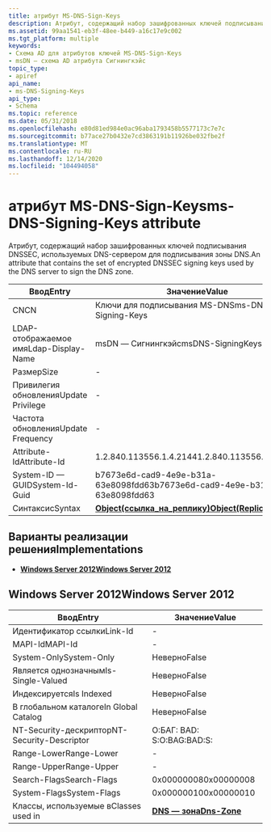 ```yaml
---
title: атрибут MS-DNS-Sign-Keys
description: Атрибут, содержащий набор зашифрованных ключей подписывания DNSSEC, используемых DNS-сервером для подписывания зоны DNS.
ms.assetid: 99aa1541-eb3f-48ee-b449-a16c17e9c002
ms.tgt_platform: multiple
keywords:
- Схема AD для атрибутов ключей MS-DNS-Sign-Keys
- msDN — схема AD атрибута Сигнингкэйс
topic_type:
- apiref
api_name:
- ms-DNS-Signing-Keys
api_type:
- Schema
ms.topic: reference
ms.date: 05/31/2018
ms.openlocfilehash: e80d81ed984e0ac96aba1793458b5577173c7e7c
ms.sourcegitcommit: b77ace27b0432e7cd3863191b11926be032fbe2f
ms.translationtype: MT
ms.contentlocale: ru-RU
ms.lasthandoff: 12/14/2020
ms.locfileid: "104494058"
---
```

# <a name="ms-dns-signing-keys-attribute"></a><span data-ttu-id="3bc6a-105">атрибут MS-DNS-Sign-Keys</span><span class="sxs-lookup"><span data-stu-id="3bc6a-105">ms-DNS-Signing-Keys attribute</span></span>

<span data-ttu-id="3bc6a-106">Атрибут, содержащий набор зашифрованных ключей подписывания DNSSEC, используемых DNS-сервером для подписывания зоны DNS.</span><span class="sxs-lookup"><span data-stu-id="3bc6a-106">An attribute that contains the set of encrypted DNSSEC signing keys used by the DNS server to sign the DNS zone.</span></span>



| <span data-ttu-id="3bc6a-107">Ввод</span><span class="sxs-lookup"><span data-stu-id="3bc6a-107">Entry</span></span> | <span data-ttu-id="3bc6a-108">Значение</span><span class="sxs-lookup"><span data-stu-id="3bc6a-108">Value</span></span> |
|-------------------|-------------------------------------------------------|
| <span data-ttu-id="3bc6a-109">CN</span><span class="sxs-lookup"><span data-stu-id="3bc6a-109">CN</span></span>                | <span data-ttu-id="3bc6a-110">Ключи для подписывания MS-DNS</span><span class="sxs-lookup"><span data-stu-id="3bc6a-110">ms-DNS-Signing-Keys</span></span>                                   |
| <span data-ttu-id="3bc6a-111">LDAP-отображаемое имя</span><span class="sxs-lookup"><span data-stu-id="3bc6a-111">Ldap-Display-Name</span></span> | <span data-ttu-id="3bc6a-112">msDN — Сигнингкэйс</span><span class="sxs-lookup"><span data-stu-id="3bc6a-112">msDNS-SigningKeys</span></span>                                     |
| <span data-ttu-id="3bc6a-113">Размер</span><span class="sxs-lookup"><span data-stu-id="3bc6a-113">Size</span></span>              | \-                                                    |
| <span data-ttu-id="3bc6a-114">Привилегия обновления</span><span class="sxs-lookup"><span data-stu-id="3bc6a-114">Update Privilege</span></span>  | \-                                                    |
| <span data-ttu-id="3bc6a-115">Частота обновления</span><span class="sxs-lookup"><span data-stu-id="3bc6a-115">Update Frequency</span></span>  | \-                                                    |
| <span data-ttu-id="3bc6a-116">Attribute-Id</span><span class="sxs-lookup"><span data-stu-id="3bc6a-116">Attribute-Id</span></span>      | <span data-ttu-id="3bc6a-117">1.2.840.113556.1.4.2144</span><span class="sxs-lookup"><span data-stu-id="3bc6a-117">1.2.840.113556.1.4.2144</span></span>                               |
| <span data-ttu-id="3bc6a-118">System-ID — GUID</span><span class="sxs-lookup"><span data-stu-id="3bc6a-118">System-Id-Guid</span></span>    | <span data-ttu-id="3bc6a-119">b7673e6d-cad9-4e9e-b31a-63e8098fdd63</span><span class="sxs-lookup"><span data-stu-id="3bc6a-119">b7673e6d-cad9-4e9e-b31a-63e8098fdd63</span></span>                  |
| <span data-ttu-id="3bc6a-120">Синтаксис</span><span class="sxs-lookup"><span data-stu-id="3bc6a-120">Syntax</span></span>            | [<span data-ttu-id="3bc6a-121">**Object(ссылка_на_реплику)**</span><span class="sxs-lookup"><span data-stu-id="3bc6a-121">**Object(Replica-Link)**</span></span>](s-object-replica-link.md) |



## <a name="implementations"></a><span data-ttu-id="3bc6a-122">Варианты реализации решения</span><span class="sxs-lookup"><span data-stu-id="3bc6a-122">Implementations</span></span>

-   [<span data-ttu-id="3bc6a-123">**Windows Server 2012**</span><span class="sxs-lookup"><span data-stu-id="3bc6a-123">**Windows Server 2012**</span></span>](#windows-server-2012)

## <a name="windows-server-2012"></a><span data-ttu-id="3bc6a-124">Windows Server 2012</span><span class="sxs-lookup"><span data-stu-id="3bc6a-124">Windows Server 2012</span></span>



| <span data-ttu-id="3bc6a-125">Ввод</span><span class="sxs-lookup"><span data-stu-id="3bc6a-125">Entry</span></span> | <span data-ttu-id="3bc6a-126">Значение</span><span class="sxs-lookup"><span data-stu-id="3bc6a-126">Value</span></span> |
|------------------------|------------------------------------------|
| <span data-ttu-id="3bc6a-127">Идентификатор ссылки</span><span class="sxs-lookup"><span data-stu-id="3bc6a-127">Link-Id</span></span>                | \-                                       |
| <span data-ttu-id="3bc6a-128">MAPI-Id</span><span class="sxs-lookup"><span data-stu-id="3bc6a-128">MAPI-Id</span></span>                | \-                                       |
| <span data-ttu-id="3bc6a-129">System-Only</span><span class="sxs-lookup"><span data-stu-id="3bc6a-129">System-Only</span></span>            | <span data-ttu-id="3bc6a-130">Неверно</span><span class="sxs-lookup"><span data-stu-id="3bc6a-130">False</span></span>                                    |
| <span data-ttu-id="3bc6a-131">Является однозначным</span><span class="sxs-lookup"><span data-stu-id="3bc6a-131">Is-Single-Valued</span></span>       | <span data-ttu-id="3bc6a-132">Неверно</span><span class="sxs-lookup"><span data-stu-id="3bc6a-132">False</span></span>                                    |
| <span data-ttu-id="3bc6a-133">Индексируется</span><span class="sxs-lookup"><span data-stu-id="3bc6a-133">Is Indexed</span></span>             | <span data-ttu-id="3bc6a-134">Неверно</span><span class="sxs-lookup"><span data-stu-id="3bc6a-134">False</span></span>                                    |
| <span data-ttu-id="3bc6a-135">В глобальном каталоге</span><span class="sxs-lookup"><span data-stu-id="3bc6a-135">In Global Catalog</span></span>      | <span data-ttu-id="3bc6a-136">Неверно</span><span class="sxs-lookup"><span data-stu-id="3bc6a-136">False</span></span>                                    |
| <span data-ttu-id="3bc6a-137">NT-Security-дескриптор</span><span class="sxs-lookup"><span data-stu-id="3bc6a-137">NT-Security-Descriptor</span></span> | <span data-ttu-id="3bc6a-138">О:БАГ: BAD: S:</span><span class="sxs-lookup"><span data-stu-id="3bc6a-138">O:BAG:BAD:S:</span></span>                             |
| <span data-ttu-id="3bc6a-139">Range-Lower</span><span class="sxs-lookup"><span data-stu-id="3bc6a-139">Range-Lower</span></span>            | \-                                       |
| <span data-ttu-id="3bc6a-140">Range-Upper</span><span class="sxs-lookup"><span data-stu-id="3bc6a-140">Range-Upper</span></span>            | \-                                       |
| <span data-ttu-id="3bc6a-141">Search-Flags</span><span class="sxs-lookup"><span data-stu-id="3bc6a-141">Search-Flags</span></span>           | <span data-ttu-id="3bc6a-142">0x00000008</span><span class="sxs-lookup"><span data-stu-id="3bc6a-142">0x00000008</span></span>                               |
| <span data-ttu-id="3bc6a-143">System-Flags</span><span class="sxs-lookup"><span data-stu-id="3bc6a-143">System-Flags</span></span>           | <span data-ttu-id="3bc6a-144">0x00000010</span><span class="sxs-lookup"><span data-stu-id="3bc6a-144">0x00000010</span></span>                               |
| <span data-ttu-id="3bc6a-145">Классы, используемые в</span><span class="sxs-lookup"><span data-stu-id="3bc6a-145">Classes used in</span></span>        | [<span data-ttu-id="3bc6a-146">**DNS — зона**</span><span class="sxs-lookup"><span data-stu-id="3bc6a-146">**Dns-Zone**</span></span>](c-dnszone.md)<br/> |



 

 






